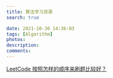 ```yaml
---
title: 算法学习资源
search: true

date: 2021-10-30 14:36:03
tags: [Algorithm]
photos:
description:
comments:
---
```


[LeetCode 按照怎样的顺序来刷题比较好？](https://zhuanlan.zhihu.com/p/146742296)
